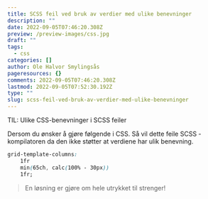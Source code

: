 ```yaml
---
title: SCSS feil ved bruk av verdier med ulike benevninger
description: ""
date: 2022-09-05T07:46:20.308Z
preview: /preview-images/css.jpg
draft: ""
tags:
  - css
categories: []
author: Ole Halvor Smylingsås
pageresources: {}
comments: 2022-09-05T07:46:20.308Z
lastmod: 2022-09-05T07:52:30.192Z
type: ""
slug: scss-feil-ved-bruk-av-verdier-med-ulike-benevninger
---
```


TIL: Ulike CSS-benevninger i SCSS feiler
<!--more-->

Dersom du ønsker å gjøre følgende i CSS. Så vil dette feile SCSS - kompilatoren da den ikke støtter at verdiene har ulik benevning. 

```css
grid-template-columns: 
    1fr 
    min(65ch, calc(100% - 30px)) 
    1fr;
```
> En løsning er gjøre om hele utrykket til strenger!